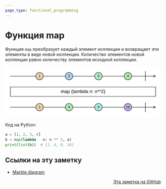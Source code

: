 ```yaml
---
page_type: functional_programming
---
```

# Функция map

Функция `map` преобразует каждый элемент коллекции и возвращает эти элементы в виде новой коллекции. Количество элементов новой коллекции равно количеству элементов исходной коллекции.

![](images/map01.svg)

Код на Python:

```python
a = [1, 2, 3, 4]
b = map(lambda   n: n ** 2, a)
print(list(b))  # [1, 4, 9, 16]
```



## Ссылки на эту заметку

* [Marble diagram](20221117180604.md)


<p v-pre style="text-align: right">
  <a href="https://github.com/Kverde/algorithms/blob/main/source/20221117165441.md">
  Эта заметка на GitHub
  </a>
</p>
